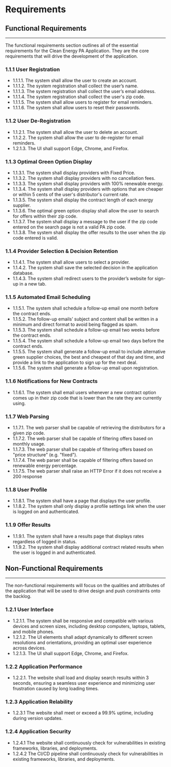 # Requirements

## Functional Requirements

---

The functional requirements section outlines all of the essential requirements for the Clean Energy PA Application. They are the core requirements that will drive the development of the application.

### 1.1.1 User Registration

- 1.1.1.1. The system shall allow the user to create an account.
- 1.1.1.2. The system registration shall collect the user’s name.
- 1.1.1.3. The system registration shall collect the user’s email address.
- 1.1.1.4. The system registration shall collect the user's zip code.
- 1.1.1.5. The system shall allow users to register for email reminders.
- 1.1.1.6. The system shall allow users to reset their passwords.

### 1.1.2 User De-Registration

- 1.1.2.1. The system shall allow the user to delete an account.
- 1.1.2.2. The system shall allow the user to de-register for email reminders.
- 1.2.1.3. The UI shall support Edge, Chrome, and Firefox.

### 1.1.3 Optimal Green Option Display

- 1.1.3.1. The system shall display providers with Fixed Price.
- 1.1.3.2. The system shall display providers with no cancellation fees.
- 1.1.3.3. The system shall display providers with 100% renewable energy.
- 1.1.3.4. The system shall display providers with options that are cheaper or within 5 cents of the user's distributor's current rate.
- 1.1.3.5. The system shall display the contract length of each energy supplier.
- 1.1.3.6. The optimal green option display shall allow the user to search for offers within their zip code.
- 1.1.3.7. The system shall display a message to the user if the zip code entered on the search page is not a valid PA zip code.
- 1.1.3.8. The system shall display the offer results to the user when the zip code entered is valid.

### 1.1.4 Provider Selection & Decision Retention

- 1.1.4.1. The system shall allow users to select a provider.
- 1.1.4.2. The system shall save the selected decision in the application database.
- 1.1.4.3. The system shall redirect users to the provider’s website for sign-up in a new tab.

### 1.1.5 Automated Email Scheduling

- 1.1.5.1. The system shall schedule a follow-up email one month before the contract ends.
- 1.1.5.2. The follow-up emails’ subject and content shall be written in a minimum and direct format to avoid being flagged as spam.
- 1.1.5.3. The system shall schedule a follow-up email two weeks before the contract ends.
- 1.1.5.4. The system shall schedule a follow-up email two days before the contract ends.
- 1.1.5.5. The system shall generate a follow-up email to include alternative green supplier choices, the best and cheapest of that day and time, and provide a link to the application to sign up for the next deal.
- 1.1.5.6. The system shall generate a follow-up email upon registration.

### 1.1.6 Notifications for New Contracts

- 1.1.6.1. The system shall email users whenever a new contract option comes up in their zip code that is lower than the rate they are currently using.

### 1.1.7 Web Parsing

- 1.1.7.1. The web parser shall be capable of retrieving the distributors for a given zip code.
- 1.1.7.2. The web parser shall be capable of filtering offers based on monthly usage.
- 1.1.7.3. The web parser shall be capable of filtering offers based on "price structure" (e.g. "fixed").
- 1.1.7.4. The web parser shall be capable of filtering offers based on renewable energy percentage.
- 1.1.7.5. The web parser shall raise an HTTP Error if it does not receive a 200 response

### 1.1.8 User Profile

- 1.1.8.1. The system shall have a page that displays the user profile.
- 1.1.8.2. The system shall only display a profile settings link when the user is logged on and authenticated.

### 1.1.9 Offer Results

- 1.1.9.1. The system shall have a results page that displays rates regardless of logged in status.
- 1.1.9.2. The system shall display additional contract related results when the user is logged in and authenticated.

## Non-Functional Requirements

---

The non-functional requirements will focus on the qualities and attributes of the application that will be used to drive design and push constraints onto the backlog.

### 1.2.1 User Interface

- 1.2.1.1. The system shall be responsive and compatible with various devices and screen sizes, including desktop computers, laptops, tablets, and mobile phones.
- 1.2.1.2. The UI elements shall adapt dynamically to different screen resolutions and orientations, providing an optimal user experience across devices.
- 1.2.1.3. The UI shall support Edge, Chrome, and Firefox.

### 1.2.2 Application Performance

- 1.2.2.1. The website shall load and display search results within 3 seconds, ensuring a seamless user experience and minimizing user frustration caused by long loading times.

### 1.2.3 Application Relability

- 1.2.3.1 The website shall meet or exceed a 99.9% uptime, including during version updates.

### 1.2.4 Application Security

- 1.2.4.1 The website shall continuously check for vulnerabilities in existing frameworks, libraries, and deployments.
- 1.2.4.2 The CI/CD pipeline shall continuously check for vulnerabilities in existing frameworks, libraries, and deployments.
